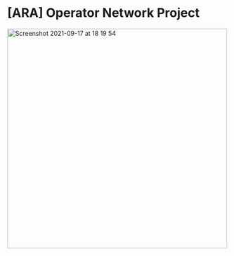 # [ARA] Operator Network Project

<img width="500" alt="Screenshot 2021-09-17 at 18 19 54" src="https://user-images.githubusercontent.com/16211603/133829349-eddf6a58-91d2-43b3-9b19-15f2bd7fca41.png">


